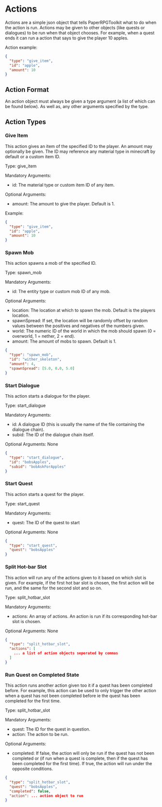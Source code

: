 # Actions
Actions are a simple json object that tells PaperRPGToolkit what to do when the action is run.  Actions may be given to other objects (like quests or dialogues) to be run when that object chooses.  For example, when a quest ends it can run a action that says to give the player 10 apples.

Action example:
```json
{
  "type": "give_item",
  "id": "apple",
  "amount": 10
}
```

## Action Format
An action object must always be given a type argument (a list of which can be found below).  As well as, any other arguments specified by the type.

## Action Types

### Give Item
This action gives an item of the specified ID to the player.  An amount may optionally be given.  The ID may reference any material type in minecraft by default or a custom item ID.

Type: give_item

Mandatory Arguments:
- id: The material type or custom item ID of any item.

Optional Arguments:
- amount: The amount to give the player.  Default is 1.

Example:
```json
{
  "type": "give_item",
  "id": "apple",
  "amount": 10
}
```


### Spawn Mob
This action spawns a mob of the specified ID.

Type: spawn_mob

Mandatory Arguments:
- id: The entity type or custom mob ID of any mob.

Optional Arguments:
- location: The location at which to spawn the mob.  Default is the players location.
- spawnSpread: If set, the location will be randomly offset by random values between the positives and negatives of the numbers given.
- world: The numeric ID of the world in which the mob should spawn (0 = overworld, 1 = nether, 2 = end).
- amount: The amount of mobs to spawn.  Default is 1.

```json
{
  "type": "spawn_mob",
  "id": "wither_skeleton",
  "amount": 4,
  "spawnSpread": [5.0, 0.0, 5.0]
}
```


### Start Dialogue
This action starts a dialogue for the player.

Type: start_dialogue

Mandatory Arguments:
- id: A dialogue ID (this is usually the name of the file containing the dialogue chain).
- subid: The ID of the dialogue chain itself.

Optional Arguments: None

```json
{
  "type": "start_dialogue",
  "id": "bobsApples",
  "subid": "bobAskForApples"
}
```


### Start Quest
This action starts a quest for the player.

Type: start_quest

Mandatory Arguments:
- quest: The ID of the quest to start

Optional Arguments: None

```json
{
  "type": "start_quest",
  "quest": "bobsApples"
}
```


### Split Hot-bar Slot
This action will run any of the actions given to it based on which slot is given.  For example, if the first hot bar slot is chosen, the first action will be run, and the same for the second slot and so on.

Type: split_hotbar_slot

Mandatory Arguments:
- actions: An array of actions.  An action is run if its corresponding hot-bar slot is chosen.

Optional Arguments: None

```json
{
  "type": "split_hotbar_slot",
  "actions": [
    ... a list of action objects seperated by commas
  ]
}
```


### Run Quest on Completed State
This action runs another action given too it if a quest has been completed before.  For example, this action can be used to only trigger the other action when a quest has not been completed before ie the quest has been completed for the first time.

Type: split_hotbar_slot

Mandatory Arguments:
- quest: The ID for the quest in question.
- action: The action to be run.

Optional Arguments:
- completed: If false, the action will only be run if the quest has not been completed or (if run when a quest is complete, then if the quest has been completed for the first time).  If true, the action will run under the opposite conditions.

```json
{
  "type": "split_hotbar_slot",
  "quest": "bobsApples",
  "completed": false,
  "action": ... action object to run
}
```